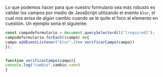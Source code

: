 Lo que podemos hacer para que nuestro formulario sea más robusto es validar los campos por medio de JavaScript utilizando el evento `blur`, el cual nos avisa de algún cambio cuando se le quite el foco al elemento en cuestión. Un ejemplo sería el siguiente:

```js
const campodeformulario = document.querySelectorAll("[required]");
campodeformulario.forEach((campo) =>{
campo.addEventListener("blur",()=> verificarCampo(campo))
});


function verificarCampo(campo){
console.log("cambio",cambio.name)
}
```
